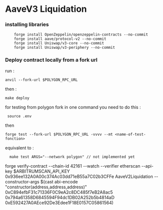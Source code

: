 # AaveV3 Liquidation


### installing  libraries
```
    forge install OpenZeppelin/openzeppelin-contracts --no-commit
    forge install aave/protocol-v2 --no-commit   
    forge install Uniswap/v3-core --no-commit     
    forge install Uniswap/v3-periphery --no-commit     

```

### Deploy contract locally from a fork url 

run : 
````
anvil --fork-url $POLYGON_RPC_URL
````

then :
    
````
make deploy
````

for testing from polygon fork in one command you need to do this : 

```
 source .env 
 ```
 then
```
forge test --fork-url $POLYGON_RPC_URL -vvvv --mt <name-of-test-fonction>

```
equivalent to : 
```
  make test ARGS="--network polygon" // not implemented yet
``````


forge verify-contract --chain-id 42161  --watch --verifier etherscan --api-key $ARBITRUMSCAN_API_KEY 0x936ee132A0A00c374Ac03dd71eB55a7C02b3CFFe AaveV2Liquidation --constructor-args $(cast abi-encode "constructor(address,address,address)" 0xC894efbF31c71336F0C9eA2c8DC485f7eB2A8ac5 0x794a61358D6845594F94dc1DB02A252b5b4814aD 0xE592427A0AEce92De3Edee1F18E0157C05861564)    



